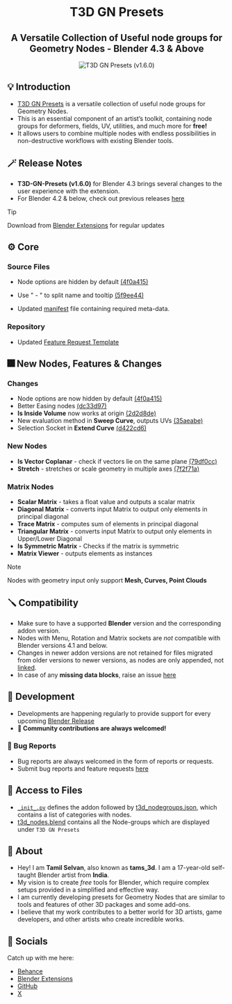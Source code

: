 <div align="center">

# T3D GN Presets

## A Versatile Collection of Useful node groups for Geometry Nodes - Blender 4.3 & Above

![T3D GN Presets (v1.6.0)](https://github.com/Tams3d/T3D-GN-Presets/assets/106262964/c3efe10c-5478-4ad7-954a-8a838cf1a0b1)

</div>

## 💡 Introduction

- [T3D GN Presets](https://github.com/Tams3d/T3D-GN-Presets/#t3d-gn-presets) is a versatile collection of useful node groups for Geometry Nodes.
- This is an essential component of an artist’s toolkit, containing node groups for deformers, fields, UV, utilities, and much more for **free!**
- It allows users to combine multiple nodes with endless possibilities in non-destructive workflows with existing Blender tools.

## 🪄 Release Notes

- **T3D-GN-Presets (v1.6.0)** for Blender 4.3 brings several changes to the user experience with the extension.
- For Blender 4.2 & below, check out previous releases [here](https://github.com/Tams3d/T3D-GN-Presets/releases)

> [!TIP]
> Download from [Blender Extensions](https://extensions.blender.org/add-ons/t3d-gn-presets/) for regular updates

## ⚙️ Core

### Source Files

- Node options are hidden by default [(4f0a415)](https://github.com/Tams3d/T3D-GN-Presets/commit/4f0a4154cae52a2e8dc3e30aec9c0004bb506a56)

- Use " - " to split name and tooltip [(5f9ee44)](https://github.com/Tams3d/T3D-GN-Presets/commit/5f9ee44)

- Updated [manifest](https://github.com/Tams3d/T3D-GN-Presets/blob/main/blender_manifest.toml) file containing required meta-data.

### Repository

- Updated [Feature Request Template](https://github.com/Tams3d/T3D-GN-Presets/commit/2e72d4c)

## 🎆 New Nodes, Features & Changes

### Changes

- Node options are now hidden by default [(4f0a415)](https://github.com/Tams3d/T3D-GN-Presets/commit/4f0a415)
- Better Easing nodes [(dc33d97)](https://github.com/Tams3d/T3D-GN-Presets/commit/dc33d97)
- **Is Inside Volume** now works at origin [(2d2d8de)](https://github.com/Tams3d/T3D-GN-Presets/commit/2d2d8de)
- New evaluation method in **Sweep Curve**, outputs UVs [(35aeabe)](https://github.com/Tams3d/T3D-GN-Presets/commit/35aeabe)
- Selection Socket in **Extend Curve** [(d422cd6)](https://github.com/Tams3d/T3D-GN-Presets/commit/d422cd6)

### New Nodes

- **Is Vector Coplanar** - check if vectors lie on the same plane [(79df0cc)](https://github.com/Tams3d/T3D-GN-Presets/commit/79df0cc)
- **Stretch** - stretches or scale geometry in multiple axes [(7f2f71a)](https://github.com/Tams3d/T3D-GN-Presets/commit/7f2f71a)

### Matrix Nodes

- **Scalar Matrix** - takes a float value and outputs a scalar matrix
- **Diagonal Matrix** - converts input Matrix to output only elements in principal diagonal
- **Trace Matrix** - computes sum of elements in principal diagonal
- **Triangular Matrix** - converts input Matrix to output only elements in Upper/Lower Diagonal
- **Is Symmetric Matrix** - Checks if the matrix is symmetric
- **Matrix Viewer** - outputs elements as instances

> [!NOTE]
> Nodes with geometry input only support **Mesh, Curves, Point Clouds**

## 🪛 Compatibility

- Make sure to have a supported **Blender** version and the corresponding addon version.
- Nodes with Menu, Rotation and Matrix sockets are _not_ compatible with Blender versions 4.1 and below.
- Changes in newer addon versions are not retained for files migrated from older versions to newer versions, as nodes are only appended, not [linked](https://github.com/Tams3d/T3D-GN-Presets/blob/main/__init__.py#L156).
- In case of any **missing data blocks**, raise an issue [here](https://github.com/Tams3d/T3D-GN-Presets/issues)

## 🎯 Development

- Developments are happening regularly to provide support for every upcoming [Blender Release](https://www.blender.org/download/releases/)
- **🧩 Community contributions are always welcomed!**

### 👻 Bug Reports

- Bug reports are always welcomed in the form of reports or requests.
- Submit bug reports and feature requests [here](https://github.com/Tams3d/T3D-GN-Presets/issues)

## 📂 Access to Files

- [`_init_.py`](https://github.com/Tams3d/T3D-GN-Presets/blob/main/__init__.py) defines the addon followed by [t3d_nodegroups.json](https://github.com/Tams3d/T3D-GN-Presets/blob/main/t3d_nodegroups.json), which contains a list of categories with nodes.
- [t3d_nodes.blend](https://github.com/Tams3d/T3D-GN-Presets/blob/main/t3d_nodes.blend) contains all the Node-groups which are displayed under `T3D GN Presets`

## 🦄 About

- Hey! I am **Tamil Selvan**, also known as **tams_3d**. I am a 17-year-old self-taught Blender artist from **India**.
- My vision is to create _free_ tools for Blender, which require complex setups provided in a simplified and effective way.
- I am currently developing presets for Geometry Nodes that are similar to tools and features of other 3D packages and some add-ons.
- I believe that my work contributes to a better world for 3D artists, game developers, and other artists who create incredible works.

## 🥂 Socials

Catch up with me here:

- [Behance](https://www.behance.net/tamilselvan3d)
- [Blender Extensions](https://extensions.blender.org/add-ons/t3d-gn-presets/)
- [GitHub](https://github.com/Tams3d)
- [X](https://x.com/Tams_3d)
